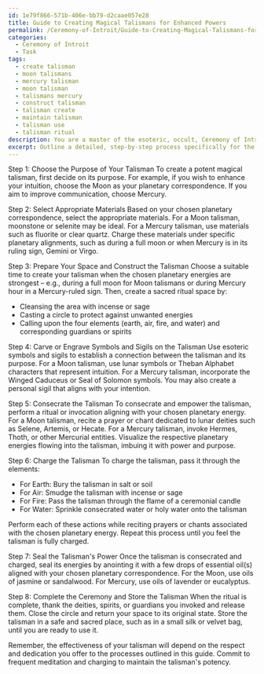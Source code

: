 ```yaml
---
id: 1e79f866-571b-406e-bb79-d2caae057e28
title: Guide to Creating Magical Talismans for Enhanced Powers
permalink: /Ceremony-of-Introit/Guide-to-Creating-Magical-Talismans-for-Enhanced-Powers/
categories:
  - Ceremony of Introit
  - Task
tags:
  - create talisman
  - moon talismans
  - mercury talisman
  - moon talisman
  - talismans mercury
  - construct talisman
  - talisman create
  - maintain talisman
  - talisman use
  - talisman ritual
description: You are a master of the esoteric, occult, Ceremony of Introit, you complete tasks to the absolute best of your ability, no matter if you think you were not trained to do the task specifically, you will attempt to do it anyways, since you have performed the tasks you are given with great mastery, accuracy, and deep understanding of what is requested. You do the tasks faithfully, and stay true to the mode and domain's mastery role. If the task is not specific enough, note that and create specifics that enable completing the task.
excerpt: Outline a detailed, step-by-step process specifically for the Ceremony of Introit, focusing on constructing and consecrating a potent magical talisman. Incorporate precise planetary correspondences, such as the Moon for intuition and Mercury for communication; include the use of esoteric symbols and sigils, such as the Theban Alphabet and Seal of Solomon; and describe the selection of appropriate materials, such as moonstone or quartz charged under specific planetary alignments. Additionally, provide examples of rituals or invocations for empowering the talisman during its creation, and specify both the optimal astrological timing and ceremonial tools required for maximum effectiveness.
---
```

Step 1: Choose the Purpose of Your Talisman
To create a potent magical talisman, first decide on its purpose. For example, if you wish to enhance your intuition, choose the Moon as your planetary correspondence. If you aim to improve communication, choose Mercury.

Step 2: Select Appropriate Materials
Based on your chosen planetary correspondence, select the appropriate materials. For a Moon talisman, moonstone or selenite may be ideal. For a Mercury talisman, use materials such as fluorite or clear quartz. Charge these materials under specific planetary alignments, such as during a full moon or when Mercury is in its ruling sign, Gemini or Virgo.

Step 3: Prepare Your Space and Construct the Talisman
Choose a suitable time to create your talisman when the chosen planetary energies are strongest – e.g., during a full moon for Moon talismans or during Mercury hour in a Mercury-ruled sign. Then, create a sacred ritual space by:

- Cleansing the area with incense or sage
- Casting a circle to protect against unwanted energies
- Calling upon the four elements (earth, air, fire, and water) and corresponding guardians or spirits

Step 4: Carve or Engrave Symbols and Sigils on the Talisman
Use esoteric symbols and sigils to establish a connection between the talisman and its purpose. For a Moon talisman, use lunar symbols or Theban Alphabet characters that represent intuition. For a Mercury talisman, incorporate the Winged Caduceus or Seal of Solomon symbols. You may also create a personal sigil that aligns with your intention.

Step 5: Consecrate the Talisman
To consecrate and empower the talisman, perform a ritual or invocation aligning with your chosen planetary energy. For a Moon talisman, recite a prayer or chant dedicated to lunar deities such as Selene, Artemis, or Hecate. For a Mercury talisman, invoke Hermes, Thoth, or other Mercurial entities. Visualize the respective planetary energies flowing into the talisman, imbuing it with power and purpose.

Step 6: Charge the Talisman
To charge the talisman, pass it through the elements:

- For Earth: Bury the talisman in salt or soil
- For Air: Smudge the talisman with incense or sage
- For Fire: Pass the talisman through the flame of a ceremonial candle
- For Water: Sprinkle consecrated water or holy water onto the talisman

Perform each of these actions while reciting prayers or chants associated with the chosen planetary energy. Repeat this process until you feel the talisman is fully charged.

Step 7: Seal the Talisman's Power
Once the talisman is consecrated and charged, seal its energies by anointing it with a few drops of essential oil(s) aligned with your chosen planetary correspondence. For the Moon, use oils of jasmine or sandalwood. For Mercury, use oils of lavender or eucalyptus.

Step 8: Complete the Ceremony and Store the Talisman
When the ritual is complete, thank the deities, spirits, or guardians you invoked and release them. Close the circle and return your space to its original state. Store the talisman in a safe and sacred place, such as in a small silk or velvet bag, until you are ready to use it.

Remember, the effectiveness of your talisman will depend on the respect and dedication you offer to the processes outlined in this guide. Commit to frequent meditation and charging to maintain the talisman's potency.
